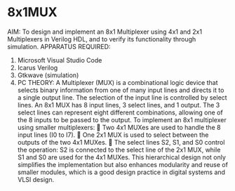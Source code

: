 # 8x1MUX
AIM: 
To design and implement an 8x1 Multiplexer using 4x1 and 2x1 Multiplexers in 
Verilog HDL, and to verify its functionality through simulation. 
APPARATUS REQUIRED: 
1. Microsoft Visual Studio Code 
2. Icarus Verilog 
3. Gtkwave (simulation) 
4. PC 
THEORY: 
A Multiplexer (MUX) is a combinational logic device that selects binary 
information from one of many input lines and directs it to a single output line. The 
selection of the input line is controlled by select lines. An 8x1 MUX has 8 input 
lines, 3 select lines, and 1 output. The 3 select lines can represent eight different 
combinations, allowing one of the 8 inputs to be passed to the output. 
To implement an 8x1 multiplexer using smaller multiplexers: 
 Two 4x1 MUXes are used to handle the 8 input lines (I0 to I7). 
 One 2x1 MUX is used to select between the outputs of the two 4x1 MUXes. 
 The select lines S2, S1, and S0 control the operation: S2 is connected to the 
select line of the 2x1 MUX, while S1 and S0 are used for the 4x1 MUXes. 
This hierarchical design not only simplifies the implementation but also enhances 
modularity and reuse of smaller modules, which is a good design practice in digital 
systems and VLSI design.
